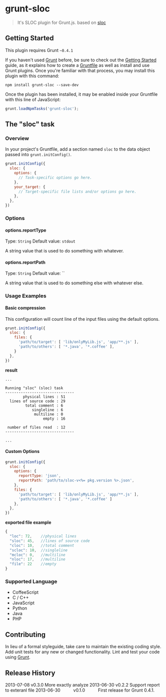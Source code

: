 # grunt-sloc

> It's SLOC plugin for Grunt.js. based on [sloc](https://npmjs.org/package/sloc)

## Getting Started
This plugin requires Grunt `~0.4.1`

If you haven't used [Grunt](http://gruntjs.com/) before, be sure to check out the [Getting Started](http://gruntjs.com/getting-started) guide, as it explains how to create a [Gruntfile](http://gruntjs.com/sample-gruntfile) as well as install and use Grunt plugins. Once you're familiar with that process, you may install this plugin with this command:

```shell
npm install grunt-sloc --save-dev
```

Once the plugin has been installed, it may be enabled inside your Gruntfile with this line of JavaScript:

```js
grunt.loadNpmTasks('grunt-sloc');
```

## The "sloc" task

### Overview
In your project's Gruntfile, add a section named `sloc` to the data object passed into `grunt.initConfig()`.

```js
grunt.initConfig({
  sloc: {
    options: {
      // Task-specific options go here.
    },
    your_target: {
      // Target-specific file lists and/or options go here.
    },
  },
})
```

### Options

#### options.reportType
Type: `String`
Default value: `stdout`

A string value that is used to do something with whatever.

#### options.reportPath
Type: `String`
Default value: ``

A string value that is used to do something else with whatever else.

### Usage Examples

#### Basic compression
This configuration will count line of the input files using the default options.

```js
grunt.initConfig({
  sloc: {
    files: {
      'path/to/target': [ 'lib/onlyMyLib.js', 'app/**.js' ],
      'path/to/others': [ '*.java', '*.coffee' ],
    }
  },
})
```

**result**

```
...

Running "sloc" (sloc) task
-------------------------------
        physical lines : 51
  lines of source code : 29
         total comment : 6
            singleline : 6
             multiline : 0
                 empty : 16

 number of files read  : 12
-------------------------------

...
```

#### Custom Options

<!--
In this example, custom options are used to do something else with whatever else. So if the `testing` file has the content `Testing` and the `123` file had the content `1 2 3`, the generated result in this case would be `Testing: 1 2 3 !!!`
-->

```js
grunt.initConfig({
  sloc: {
    options: {
      reportType: 'json',
      reportPath: 'path/to/sloc-v<%= pkg.version %>.json',
    },
    files: {
      'path/to/target': [ 'lib/onlyMyLib.js', 'app/**.js' ],
      'path/to/others': [ '*.java', '*.coffee' ]
    },
  },
})
```

**exported file example**

```js
{
  "loc": 72,    //physical lines
  "sloc": 45,   //lines of source code
  "cloc": 10,   //total comment
  "scloc": 10,  //singleline
  "mcloc": 0,   //multiline
  "nloc": 17,   //multiline
  "file": 22    //empty
}
```

### Supported Language
* CoffeeScript
* C / C++
* JavaScript
* Python
* Java
* PHP

## Contributing
In lieu of a formal styleguide, take care to maintain the existing coding style. Add unit tests for any new or changed functionality. Lint and test your code using [Grunt](http://gruntjs.com/).

## Release History
2013-07-08   v0.3.0   More exactly analyze
2013-06-30   v0.2.2   Support report to exteranl file
2013-06-30   v0.1.0   First release for Grunt 0.4.1.
